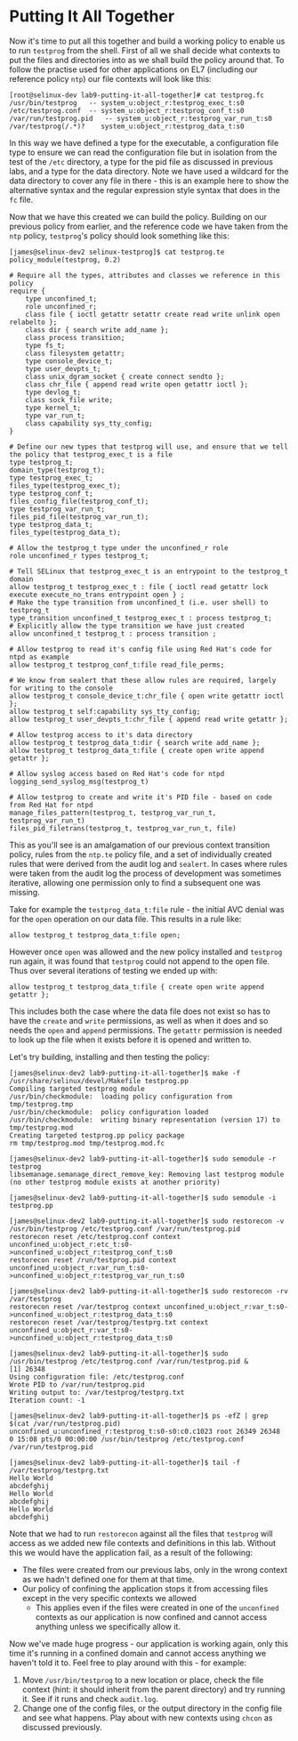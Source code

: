 # Putting It All Together

Now it's time to put all this together and build a working policy to enable us to run `testprog` from the shell. First of all we shall decide what contexts to put the files and directories into as we shall build the policy around that. To follow the practise used for other applications on EL7 (including our reference policy `ntp`) our file contexts will look like this:

```
[root@selinux-dev lab9-putting-it-all-together]# cat testprog.fc
/usr/bin/testprog	-- system_u:object_r:testprog_exec_t:s0
/etc/testprog.conf	-- system_u:object_r:testprog_conf_t:s0
/var/run/testprog.pid	-- system_u:object_r:testprog_var_run_t:s0
/var/testprog(/.*)?	   system_u:object_r:testprog_data_t:s0
```

In this way we have defined a type for the executable, a configuration file type to ensure we can read the configuration file but in isolation from the test of the `/etc` directory, a type for the pid file as discussed in previous labs, and a type for the data directory. Note we have used a wildcard for the data directory to cover any file in there - this is an example here to show the alternative syntax and the regular expression style syntax that does in the `fc` file.

Now that we have this created we can build the policy. Building on our previous policy from earlier, and the reference code we have taken from the `ntp` policy, `testprog`'s policy should look something like this:

```
[james@selinux-dev2 selinux-testprog]$ cat testprog.te
policy_module(testprog, 0.2)

# Require all the types, attributes and classes we reference in this policy
require {
	type unconfined_t;
	role unconfined_r;
	class file { ioctl getattr setattr create read write unlink open relabelto };
	class dir { search write add_name };
	class process transition;
	type fs_t;
	class filesystem getattr;
	type console_device_t;
	type user_devpts_t;
	class unix_dgram_socket { create connect sendto };
	class chr_file { append read write open getattr ioctl };
	type devlog_t;
	class sock_file write;
	type kernel_t;
	type var_run_t;
	class capability sys_tty_config;
}

# Define our new types that testprog will use, and ensure that we tell the policy that testprog_exec_t is a file
type testprog_t;
domain_type(testprog_t);
type testprog_exec_t;
files_type(testprog_exec_t);
type testprog_conf_t;
files_config_file(testprog_conf_t);
type testprog_var_run_t;
files_pid_file(testprog_var_run_t);
type testprog_data_t;
files_type(testprog_data_t);

# Allow the testprog_t type under the unconfined_r role
role unconfined_r types testprog_t;

# Tell SELinux that testprog_exec_t is an entrypoint to the testprog_t domain
allow testprog_t testprog_exec_t : file { ioctl read getattr lock execute execute_no_trans entrypoint open } ;
# Make the type transition from unconfined_t (i.e. user shell) to testprog_t
type_transition unconfined_t testprog_exec_t : process testprog_t;
# Explicitly allow the type transition we have just created
allow unconfined_t testprog_t : process transition ;

# Allow testprog to read it's config file using Red Hat's code for ntpd as example
allow testprog_t testprog_conf_t:file read_file_perms;

# We know from sealert that these allow rules are required, largely for writing to the console
allow testprog_t console_device_t:chr_file { open write getattr ioctl };
allow testprog_t self:capability sys_tty_config;
allow testprog_t user_devpts_t:chr_file { append read write getattr };

# Allow testprog access to it's data directory
allow testprog_t testprog_data_t:dir { search write add_name };
allow testprog_t testprog_data_t:file { create open write append getattr };

# Allow syslog access based on Red Hat's code for ntpd
logging_send_syslog_msg(testprog_t)

# Allow testprog to create and write it's PID file - based on code from Red Hat for ntpd
manage_files_pattern(testprog_t, testprog_var_run_t, testprog_var_run_t)
files_pid_filetrans(testprog_t, testprog_var_run_t, file)
```

This as you'll see is an amalgamation of our previous context transition policy, rules from the `ntp.te` policy file, and a set of individually created rules that were derived from the audit log and `sealert`. In cases where rules were taken from the audit log the process of development was sometimes iterative, allowing one permission only to find a subsequent one was missing.

Take for example the `testprog_data_t:file` rule - the initial AVC denial was for the `open` operation on our data file. This results in a rule like:

```
allow testprog_t testprog_data_t:file open;
```

However once `open` was allowed and the new policy installed and `testprog` run again, it was found that `testprog` could not append to the open file. Thus over several iterations of testing we ended up with:

```
allow testprog_t testprog_data_t:file { create open write append getattr };
```

This includes both the case where the data file does not exist so has to have the `create` and `write` permissions, as well as when it does and so needs the `open` and `append` permissions. The `getattr` permission is needed to look up the file when it exists before it is opened and written to.

Let's try building, installing and then testing the policy:

```
[james@selinux-dev2 lab9-putting-it-all-together]$ make -f /usr/share/selinux/devel/Makefile testprog.pp
Compiling targeted testprog module
/usr/bin/checkmodule:  loading policy configuration from tmp/testprog.tmp
/usr/bin/checkmodule:  policy configuration loaded
/usr/bin/checkmodule:  writing binary representation (version 17) to tmp/testprog.mod
Creating targeted testprog.pp policy package
rm tmp/testprog.mod tmp/testprog.mod.fc

[james@selinux-dev2 lab9-putting-it-all-together]$ sudo semodule -r testprog 
libsemanage.semanage_direct_remove_key: Removing last testprog module (no other testprog module exists at another priority)

[james@selinux-dev2 lab9-putting-it-all-together]$ sudo semodule -i testprog.pp

[james@selinux-dev2 lab9-putting-it-all-together]$ sudo restorecon -v /usr/bin/testprog /etc/testprog.conf /var/run/testprog.pid
restorecon reset /etc/testprog.conf context unconfined_u:object_r:etc_t:s0->unconfined_u:object_r:testprog_conf_t:s0
restorecon reset /run/testprog.pid context unconfined_u:object_r:var_run_t:s0->unconfined_u:object_r:testprog_var_run_t:s0

[james@selinux-dev2 lab9-putting-it-all-together]$ sudo restorecon -rv /var/testprog
restorecon reset /var/testprog context unconfined_u:object_r:var_t:s0->unconfined_u:object_r:testprog_data_t:s0
restorecon reset /var/testprog/testprg.txt context unconfined_u:object_r:var_t:s0->unconfined_u:object_r:testprog_data_t:s0

[james@selinux-dev2 lab9-putting-it-all-together]$ sudo /usr/bin/testprog /etc/testprog.conf /var/run/testprog.pid &
[1] 26348
Using configuration file: /etc/testprog.conf
Wrote PID to /var/run/testprog.pid
Writing output to: /var/testprog/testprg.txt
Iteration count: -1

[james@selinux-dev2 lab9-putting-it-all-together]$ ps -efZ | grep $(cat /var/run/testprog.pid)
unconfined_u:unconfined_r:testprog_t:s0-s0:c0.c1023 root 26349 26348  0 15:08 pts/0 00:00:00 /usr/bin/testprog /etc/testprog.conf /var/run/testprog.pid

[james@selinux-dev2 lab9-putting-it-all-together]$ tail -f /var/testprog/testprg.txt
Hello World
abcdefghij
Hello World
abcdefghij
Hello World
abcdefghij
```

Note that we had to run `restorecon` against all the files that `testprog` will access as we added new file contexts and definitions in this lab. Without this we would have the application fail, as a result of the following:

* The files were created from our previous labs, only in the wrong context as we hadn't defined one for them at that time.
* Our policy of confining the application stops it from accessing files except in the very specific contexts we allowed
  * This applies even if the files were created in one of the `unconfined` contexts as our application is now confined and cannot access anything unless we specifically allow it.

Now we've made huge progress - our application is working again, only this time it's running in a confined domain and cannot access anything we haven't told it to. Feel free to play around with this - for example:

1. Move `/usr/bin/testprog` to a new location or place, check the file context (hint: it should inherit from the parent directory) and try running it. See if it runs and check `audit.log`.
2. Change one of the config files, or the output directory in the config file and see what happens. Play about with new contexts using `chcon` as discussed previously.
